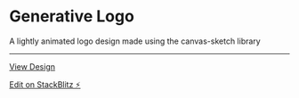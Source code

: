 # Generative Logo

A lightly animated logo design made using the canvas-sketch library

---

[View Design](https://js-ptu5yq.stackblitz.io/)

[Edit on StackBlitz ⚡️](https://stackblitz.com/edit/js-ptu5yq)
